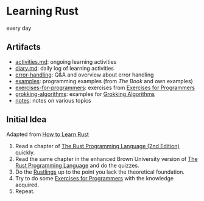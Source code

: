 # Learning Rust

every day

## Artifacts

- [activities.md](activities.md): ongoing learning activities
- [diary.md](diary.md): daily log of learning activities
- [error-handling](error-handling/): Q&A and overview about error handling
- [examples](examples/): programming examples (from _The Book_ and own examples)
- [exercises-for-programmers](exercises-for-programmers/): exercises from
  [Exercises for Programmers](https://pragprog.com/titles/bhwb/exercises-for-programmers/)
- [grokking-algorithms](grokking-algorithms/): examples for [Grokking
  Algorithms](https://www.manning.com/books/grokking-algorithms)
- [notes](notes/): notes on various topics

## Initial Idea

Adapted from [How to Learn Rust](https://www.youtube.com/watch?v=2hXNd6x9sZs)

1. Read a chapter of [The Rust Programming Language (2nd
   Edition)](https://nostarch.com/rust-programming-language-2nd-edition)
   quickly.
2. Read the same chapter in the enhanced Brown University version of [The Rust
   Programming Language](https://rust-book.cs.brown.edu/title-page.html) and do
   the quizzes.
3. Do the [Rustlings](https://github.com/rust-lang/rustlings) up to the point
   you lack the theoretical foundation.
4. Try to do some [Exercises for
   Programmers](https://pragprog.com/titles/bhwb/exercises-for-programmers/)
   with the knowledge acquired.
5. Repeat.
